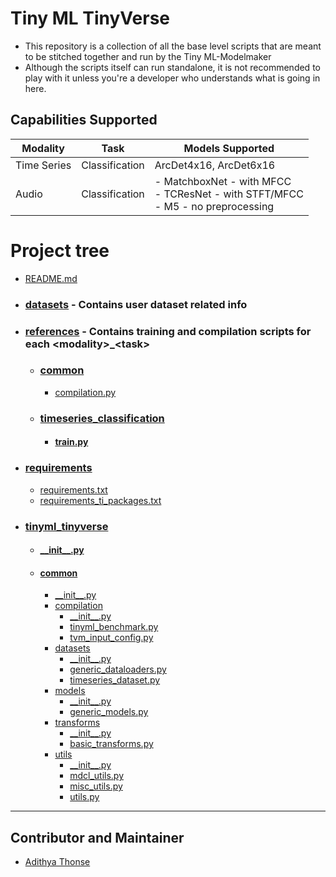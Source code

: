 # Tiny ML TinyVerse

- This repository is a collection of all the base level scripts that are meant to be stitched together and run by the Tiny ML-Modelmaker
- Although the scripts itself can run standalone, it is not recommended to play with it unless you're a developer who understands what is going in here.

## Capabilities Supported

| Modality    | Task           | Models Supported                                                                        |
|-------------|----------------|-----------------------------------------------------------------------------------------|
| Time Series | Classification | ArcDet4x16, ArcDet6x16                                                                  |
| Audio       | Classification | - MatchboxNet - with MFCC <br/>- TCResNet - with STFT/MFCC <br/>- M5 - no preprocessing |


 # Project tree
 *   [README.md](./README.md)
 * ###  [datasets](./datasets) - Contains user dataset related info 
 * ###  [references](./references) - Contains training and compilation scripts for each \<modality>_\<task>
   * ###  [common](./references/common)
     * [compilation.py](./references/common/compilation.py)
   * ###  [timeseries_classification](./references/timeseries_classification)
     * ####  [train.py](./references/timeseries_classification/train.py)
 * ###  [requirements](./requirements)
   *   [requirements.txt](./requirements/requirements.txt)
   * [requirements_ti_packages.txt](./requirements/requirements_ti_packages.txt)
 * ###  [tinyml_tinyverse](./tinyml_tinyverse)
   * ####  [\_\_init__.py](./tinyml_tinyverse/\_\_init__.py)
   * ####  [common](./tinyml_tinyverse/common)
     * [\_\_init__.py](./tinyml_tinyverse/common/\_\_init__.py)
     * [compilation](./tinyml_tinyverse/common/compilation)
       * [\_\_init__.py](./tinyml_tinyverse/common/compilation/\_\_init__.py)
       * [tinyml_benchmark.py](./tinyml_tinyverse/common/compilation/tinyml_benchmark.py)
       * [tvm_input_config.py](./tinyml_tinyverse/common/compilation/tvm_input_config.py)
     * [datasets](./tinyml_tinyverse/common/datasets)
       * [\_\_init__.py](./tinyml_tinyverse/common/datasets/\_\_init__.py)
       * [generic_dataloaders.py](./tinyml_tinyverse/common/datasets/generic_dataloaders.py)
       * [timeseries_dataset.py](./tinyml_tinyverse/common/datasets/timeseries_dataset.py)
     * [models](./tinyml_tinyverse/common/models)
       * [\_\_init__.py](./tinyml_tinyverse/common/models/\_\_init__.py)
       * [generic_models.py](./tinyml_tinyverse/common/models/generic_models.py)
     * [transforms](./tinyml_tinyverse/common/transforms)
       * [\_\_init__.py](./tinyml_tinyverse/common/transforms/\_\_init__.py)
       * [basic_transforms.py](./tinyml_tinyverse/common/transforms/basic_transforms.py)
     * [utils](./tinyml_tinyverse/common/utils)
       * [\_\_init__.py](./tinyml_tinyverse/common/utils/\_\_init__.py)
       * [mdcl_utils.py](./tinyml_tinyverse/common/utils/mdcl_utils.py)
       * [misc_utils.py](./tinyml_tinyverse/common/utils/misc_utils.py)
       * [utils.py](./tinyml_tinyverse/common/utils/utils.py)
    
---
## Contributor and Maintainer
- [Adithya Thonse](https://github.com/Adithya-Thonse)
